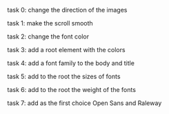 task 0: change the direction of the images

task 1: make the scroll smooth

task 2: change the font color

task 3: add a root element with the colors

task 4: add a font family to the body and title

task 5: add to the root the sizes of fonts

task 6: add to the root the weight of the fonts

task 7: add as the first choice Open Sans and Raleway